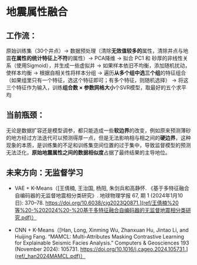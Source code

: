 # 地震属性融合

## 工作流：

原始训练集（30个井点）→ 数据预处理（清除**无效值较多的**属性，清除井点与地震**在属性的统计特征上不符**的属性）→ PCA降维 → 拟合 PC1 和 砂厚的非线性关系（使用Sigmoid），并生成一些虚拟井 → 如果样本依旧不均衡，添加随机扰动，使样本均衡 → 根据自相关性将样本分组 → 遍历**从多个组中选三个组**的特征组合（如果组里只有一个特征，选这个特征即可；有多个特征，则随机选择） → 将这三个特征作为输入，训练**组合数 × 参数网格大小**个SVR模型，取最好的五个求平均

## 当前瓶颈：

无论是数据扩容还是模型调参，都只能造成一些**软边界**的改变，例如原来预测薄砂的地方经过方法迭代可以预测得厚一点，但是无法影响相与相之间的**硬边界**，这种现象的本质，是训练集的不足和训练集空间位置的过于集中，导致监督模型的预测无法泛化，**原始地震属性之间的数据相似度**占据了最终结果的主导地位。

## 未来方向：无监督学习

- VAE + K-Means（[王倩楠, 王治国, 杨阳, 朱剑兵和高静怀. 《基于多特征融合自编码器的无监督地震相分类研究》. 地球物理学报 67, 期 1 (2024年1月10日): 370–78. https://doi.org/10.6038/cjg2023Q0871.](ref/王倩楠%20等%20-%202024%20-%20基于多特征融合自编码器的无监督地震相分类研究.pdf)）

- CNN + K-Means（[Han, Long, Xinming Wu, Zhanxuan Hu, Jintao Li, and Huijing Fang. “MAMCL: Multi-Attributes Masking Contrastive Learning for Explainable Seismic Facies Analysis.” Computers & Geosciences 193 (November 2024): 105731. https://doi.org/10.1016/j.cageo.2024.105731.](ref/_han2024MAMCL.pdf)）
